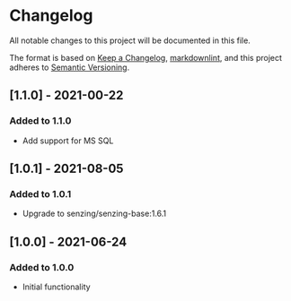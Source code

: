 # Changelog

All notable changes to this project will be documented in this file.

The format is based on [Keep a Changelog](https://keepachangelog.com/en/1.0.0/),
[markdownlint](https://dlaa.me/markdownlint/),
and this project adheres to [Semantic Versioning](https://semver.org/spec/v2.0.0.html).

## [1.1.0] - 2021-00-22

### Added to 1.1.0

- Add support for MS SQL

## [1.0.1] - 2021-08-05

### Added to 1.0.1

- Upgrade to senzing/senzing-base:1.6.1

## [1.0.0] - 2021-06-24

### Added to 1.0.0

- Initial functionality
